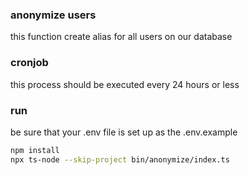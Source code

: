 ### anonymize users

this function create alias for all users on our database

### cronjob

this process should be executed every 24 hours or less

### run

be sure that your .env file is set up as the .env.example

```bash
npm install
npx ts-node --skip-project bin/anonymize/index.ts
```
